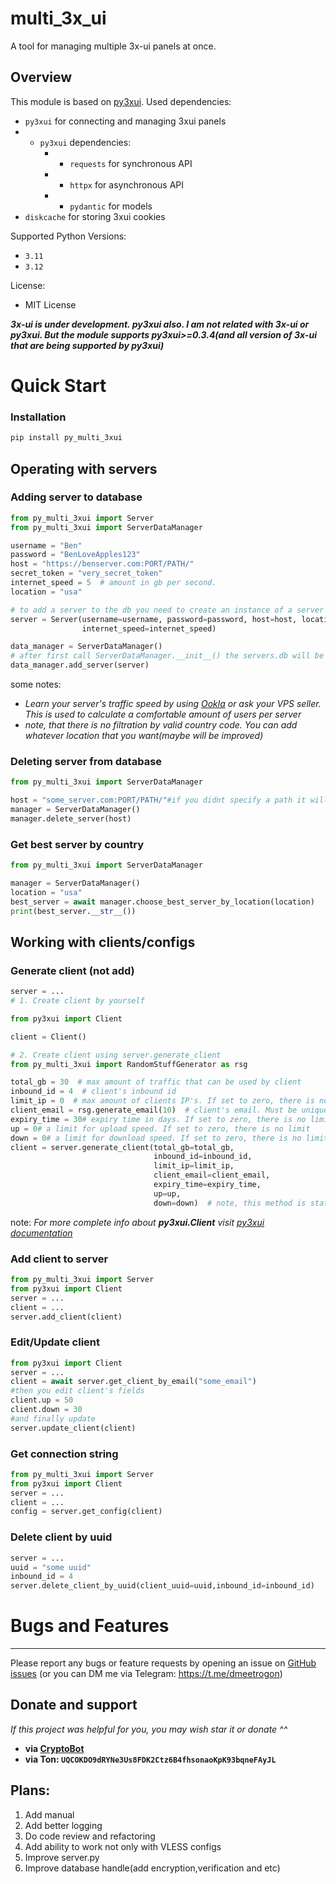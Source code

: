 
# multi_3x_ui
A tool for managing multiple 3x-ui panels at once. 
## Overview
This module is based on [py3xui](https://github.com/iwatkot/py3xui).
Used dependencies:
-  `py3xui` for connecting and managing 3xui panels
- - `py3xui` dependencies:
    - - `requests` for synchronous API
    - - `httpx` for asynchronous API
    - - `pydantic` for models
-  `diskcache` for storing 3xui cookies

Supported Python Versions:
-  `3.11 `
-  `3.12 `

License:
- MIT License


**_3x-ui is under development. py3xui also. I am not related with 3x-ui or py3xui. But the module supports py3xui>=0.3.4(and all version of 3x-ui that are being supported by py3xui)_**
# Quick Start
### Installation
 ```bash
pip install py_multi_3xui
```

## Operating with servers

### Adding server to database

```python
from py_multi_3xui import Server
from py_multi_3xui import ServerDataManager

username = "Ben"
password = "BenLoveApples123"
host = "https://benserver.com:PORT/PATH/"
secret_token = "very_secret_token"
internet_speed = 5  # amount in gb per second.
location = "usa"

# to add a server to the db you need to create an instance of a server
server = Server(username=username, password=password, host=host, location=location, secret_token=secret_token,
                internet_speed=internet_speed)

data_manager = ServerDataManager()
# after first call ServerDataManager.__init__() the servers.db will be created(if it already exists, it won't be created)
data_manager.add_server(server)
```

some notes:
- *Learn your server's traffic speed by using [Ookla](https://www.speedtest.net/) or ask your VPS seller. This is used to calculate a comfortable amount of users per server*
- *note, that there is no filtration by valid country code. You can add whatever location that you want(maybe will be improved)*

### Deleting server from database

```python
from py_multi_3xui import ServerDataManager

host = "some_server.com:PORT/PATH/"#if you didnt specify a path it will be just "some_server.com:PORT"
manager = ServerDataManager()
manager.delete_server(host)
```
### Get best server by country

```python
from py_multi_3xui import ServerDataManager

manager = ServerDataManager()
location = "usa"
best_server = await manager.choose_best_server_by_location(location)
print(best_server.__str__())
```
## Working with clients/configs
### Generate client (not add)
```python
server = ...
# 1. Create client by yourself

from py3xui import Client

client = Client()

# 2. Create client using server.generate_client
from py_multi_3xui import RandomStuffGenerator as rsg

total_gb = 30  # max amount of traffic that can be used by client
inbound_id = 4  # client's inbound id
limit_ip = 0  # max amount of clients IP's. If set to zero, there is no limit
client_email = rsg.generate_email(10)  # client's email. Must be unique 
expiry_time = 30# expiry time in days. If set to zero, there is no limit
up = 0# a limit for upload speed. If set to zero, there is no limit
down = 0# a limit for download speed. If set to zero, there is no limit
client = server.generate_client(total_gb=total_gb,
                                inbound_id=inbound_id,
                                limit_ip=limit_ip,
                                client_email=client_email,
                                expiry_time=expiry_time,
                                up=up,
                                down=down)  # note, this method is static
```
note: _For more complete info about **py3xui.Client** visit [py3xui documentation](https://github.com/iwatkot/py3xui)_
### Add client to server
```python
from py_multi_3xui import Server
from py3xui import Client
server = ...
client = ...
server.add_client(client)
```
### Edit/Update client
```python
from py3xui import Client
server = ...
client = await server.get_client_by_email("some_email")
#then you edit client's fields
client.up = 50
client.down = 30
#and finally update
server.update_client(client)
```


### Get connection string
```python
from py_multi_3xui import Server
from py3xui import Client
server = ...
client = ...
config = server.get_config(client)
```
### Delete client by uuid
```python
server = ...
uuid = "some uuid"
inbound_id = 4
server.delete_client_by_uuid(client_uuid=uuid,inbound_id=inbound_id)
```

# Bugs and Features
 - - -
Please report any bugs or feature requests by opening an issue on [GitHub issues](https://github.com/Dmeetrogon/py_multi_3xui/issues)
(or you can DM me via Telegram: https://t.me/dmeetrogon)

## Donate and support
_If this project was helpful for you, you may wish star it or donate ^^_

* **via [CryptoBot](https://t.me/send?start=IVFCR3tEjcyk)**
* **via Ton: `UQCOKDO9dRYNe3Us8FDK2Ctz6B4fhsonaoKpK93bqneFAyJL`**

## Plans:

1.  Add manual
2.  Add better logging
3.  Do code review and refactoring
4.  Add ability to work not only with VLESS configs
5.  Improve server.py
6.  Improve database handle(add encryption,verification and etc)












